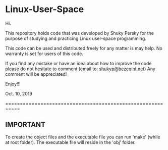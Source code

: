 # Linux-User-Space

Hi.

This repository holds code that was developed by Shuky Persky for the purpose of 
studying and practicing Linux user-space programming.

This code can be used and distributed freely for any matter is may help.
No warranty is set for users of this code.

If you find any mistake or have an idea about how to improve the code 
please do not hesitate to comment (email to: shukyp@bezeqint.net) 
Any comment will be appreciated!

Enjoy!!!

Oct. 10, 2019

===========================================================

IMPORTANT
------------
To create the object files and the executable file
you can run 'make' (while at root folder). 
The executable file will reside in the 'obj' folder.
